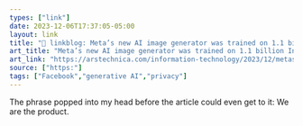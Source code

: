 ```yaml
---
types: ["link"]
date: 2023-12-06T17:37:05-05:00
layout: link
title: "🔗 linkblog: Meta’s new AI image generator was trained on 1.1 billion Instagram and Facebook photos | Ars Technica'"
art_title: "Meta’s new AI image generator was trained on 1.1 billion Instagram and Facebook photos | Ars Technica"
art_link: "https://arstechnica.com/information-technology/2023/12/metas-new-ai-image-generator-was-trained-on-1-1-billion-instagram-and-facebook-photos/"
source: ["https:"]
tags: ["Facebook","generative AI","privacy"]
---
```

The phrase popped into my head before the article could even get to it: We are the product.
